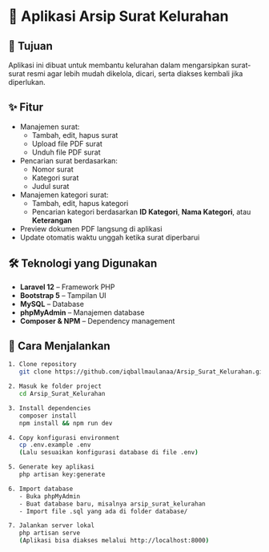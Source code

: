 # 📂 Aplikasi Arsip Surat Kelurahan

## 🎯 Tujuan
Aplikasi ini dibuat untuk membantu kelurahan dalam mengarsipkan surat-surat resmi agar lebih mudah dikelola, dicari, serta diakses kembali jika diperlukan.

## ✨ Fitur
- Manajemen surat:
  - Tambah, edit, hapus surat
  - Upload file PDF surat
  - Unduh file PDF surat
- Pencarian surat berdasarkan:
  - Nomor surat
  - Kategori surat
  - Judul surat
- Manajemen kategori surat:
  - Tambah, edit, hapus kategori
  - Pencarian kategori berdasarkan **ID Kategori**, **Nama Kategori**, atau **Keterangan**
- Preview dokumen PDF langsung di aplikasi
- Update otomatis waktu unggah ketika surat diperbarui

## 🛠️ Teknologi yang Digunakan
- **Laravel 12** – Framework PHP
- **Bootstrap 5** – Tampilan UI
- **MySQL** – Database
- **phpMyAdmin** – Manajemen database
- **Composer & NPM** – Dependency management

## 🚀 Cara Menjalankan
```bash
1. Clone repository
   git clone https://github.com/iqballmaulanaa/Arsip_Surat_Kelurahan.git

2. Masuk ke folder project
   cd Arsip_Surat_Kelurahan

3. Install dependencies
   composer install
   npm install && npm run dev

4. Copy konfigurasi environment
   cp .env.example .env
   (Lalu sesuaikan konfigurasi database di file .env)

5. Generate key aplikasi
   php artisan key:generate

6. Import database
   - Buka phpMyAdmin
   - Buat database baru, misalnya arsip_surat_kelurahan
   - Import file .sql yang ada di folder database/

7. Jalankan server lokal
   php artisan serve
   (Aplikasi bisa diakses melalui http://localhost:8000)
